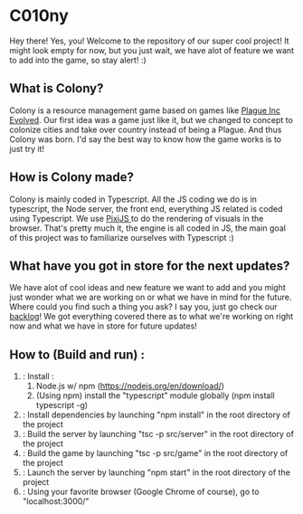 <h1> C010ny </h1>
<p> Hey there! Yes, you! Welcome to the repository of our super cool project! It might look empty for now, but you just wait, we have alot of feature we want to add into the game, so stay alert! :) </p>
<h2> What is Colony? </h2>
<p> Colony is a resource management game based on games like <a href="http://store.steampowered.com/app/246620">Plague Inc Evolved</a>. Our first idea was a game just like it, but we changed to concept to colonize cities and take over country instead of being a Plague. And thus Colony was born. I'd say the best way to know how the game works is to just try it!</p>
<h2> How is Colony made? </h2>
<p> Colony is mainly coded in Typescript. All the JS coding we do is in typescript, the Node server, the front end, everything JS related is coded using Typescript. We use <a href="http://www.pixijs.com/"> PixiJS </a> to do the rendering of visuals in the browser. That's pretty much it, the engine is all coded in JS, the main goal of this project was to familiarize ourselves with Typescript :)</p>

<h2> What have you got in store for the next updates? </h2>
<p> We have alot of cool ideas and new feature we want to add and you might just wonder what we are working on or what we have in mind for the future. Where could you find such a thing you ask? I say you, just go check our <a href="https://tree.taiga.io/project/rutenium-colonisation/backlog" target="_blank">backlog</a>! We got everything covered there as to what we're working on right now and what we have in store for future updates!</p>

<h2> How to (Build and run) :  </h2>
<p> 
  <ol>
  <li> : Install :
    <ol>
      <li>Node.js w/ npm (<a href="https://nodejs.org/en/download/">https://nodejs.org/en/download/</a>)</li>
      <li>(Using npm) install the "typescript" module globally (npm install typescript -g)</li>
     </ol>
  </li>
  <li> : Install dependencies by launching "npm install" in the root directory of the project
  </li>
  <li> : Build the server by launching "tsc -p src/server" in the root directory of the project
  </li>
  <li> : Build the game by launching "tsc -p src/game" in the root directory of the project
  </li>
  <li> : Launch the server by launching "npm start" in the root directory of the project
  </li>
  <li> : Using your favorite browser (Google Chrome of course), go to "localhost:3000/"
  </li>
  </ol>
</p>

